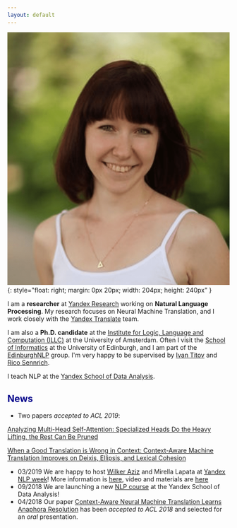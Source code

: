 ```yaml
---
layout: default
---
```


<!-- (comment) the image below can be found in img folder of this very project-->
![i_am_a_fox](/img/people/lena-min.png){: style="float: right; margin: 0px 20px; width: 204px; height: 240px" }

I am a __researcher__ at [Yandex Research]({{site.yandex_research_main}}) working on __Natural Language Processing__. My research focuses on Neural Machine Translation, and I work closely with the [Yandex Translate](https://translate.yandex.com) team.

I am also a __Ph.D. candidate__ at the [Institute for Logic, Language and Computation (ILLC)]({{site.uva_url_main}}) at the University of Amsterdam. Often I visit the [School of Informatics]({{site.school_of_informatics}}) at the University of Edinburgh, and I am part of the [EdinburghNLP]({{site.edn_nlp_main}}) group. I'm very happy to be supervised by [Ivan Titov]({{site:ivan_page}}) and [Rico Sennrich]({{site.rico_page}}).

I teach NLP at the [Yandex School of Data Analysis](https://yandexdataschool.com).

## <span style="color:darkblue">News </span>

* Two papers _accepted to ACL 2019_:

[Analyzing Multi-Head Self-Attention: Specialized Heads Do the Heavy Lifting, the Rest Can Be Pruned]()

[When a Good Translation is Wrong in Context: Context-Aware Machine Translation Improves on Deixis, Ellipsis, and Lexical Cohesion](https://arxiv.org/abs/1905.05979)
* 03/2019 We are happy to host [Wilker Aziz](http://wilkeraziz.github.io) and Mirella Lapata at [Yandex NLP week](https://yandex.com/company/blog/nlp-week-2019)! More information is [here](https://academy.yandex.ru/events/data_analysis/NLP_week/), video and materials are [here](https://yandexdataschool.ru/edu-process/nlp-week)
* 09/2018 We are launching a new [NLP course](https://github.com/yandexdataschool/nlp_course) at the Yandex School of Data Analysis!
* 04/2018 Our paper [Context-Aware Neural Machine Translation Learns Anaphora Resolution](https://arxiv.org/pdf/1805.10163.pdf) has been _accepted to ACL 2018_ and selected for an _oral_ presentation.

